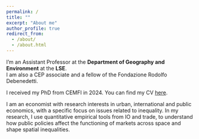 ```yaml
---
permalink: /
title: ""
excerpt: "About me"
author_profile: true
redirect_from: 
  - /about/
  - /about.html
---
```




I’m an Assistant Professor at the **Department of Geography and Environment** at the **LSE**. \
I am also a CEP associate and a fellow of the Fondazione Rodolfo Debenedetti.

I received my PhD from CEMFI in 2024. You can find my CV <a href="https://giorgiopietrabissa.github.io/files/CV.pdf" target="_blank">here</a>.

I am an economist with research interests in urban, international and public economics, with a specific focus on issues related to inequality. In my research, I use quantitative empirical tools from IO and trade, to understand how public policies affect the functioning of markets across space and shape spatial inequalities.
